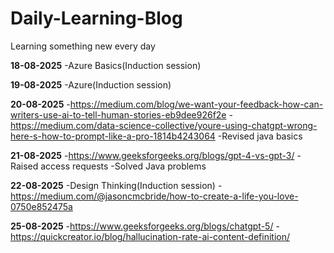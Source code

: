 # Daily-Learning-Blog
Learning something new every day

**18-08-2025**
-Azure Basics(Induction session)

**19-08-2025**
-Azure(Induction session)

**20-08-2025**
-https://medium.com/blog/we-want-your-feedback-how-can-writers-use-ai-to-tell-human-stories-eb9dee926f2e
-https://medium.com/data-science-collective/youre-using-chatgpt-wrong-here-s-how-to-prompt-like-a-pro-1814b4243064
-Revised java basics

**21-08-2025**
-https://www.geeksforgeeks.org/blogs/gpt-4-vs-gpt-3/
-Raised access requests 
-Solved Java problems

**22-08-2025**
-Design Thinking(Induction session)
-https://medium.com/@jasoncmcbride/how-to-create-a-life-you-love-0750e852475a

**25-08-2025**
-https://www.geeksforgeeks.org/blogs/chatgpt-5/
-https://quickcreator.io/blog/hallucination-rate-ai-content-definition/




